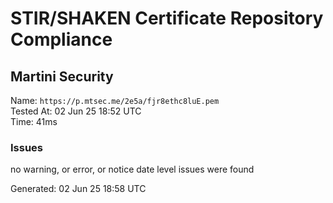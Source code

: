 # STIR/SHAKEN Certificate Repository Compliance

## Martini Security

Name: `https://p.mtsec.me/2e5a/fjr8ethc8luE.pem`\
Tested At: 02 Jun 25 18:52 UTC\
Time: 41ms

### Issues

no warning, or error, or notice date level issues were found

Generated: 02 Jun 25 18:58 UTC